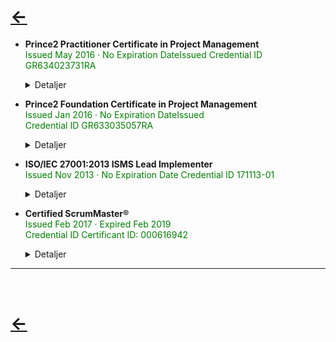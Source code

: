 # [&larr;](/index.md)

- **Prince2 Practitioner Certificate in Project Management**  
             <span style="color:green"> Issued May 2016 · No Expiration DateIssued
             Credential ID GR634023731RA </span>
        <details><summary>Detaljer</summary>
        Test

- **Prince2 Foundation Certificate in Project Management**  
            <span style="color:green">Issued Jan 2016 · No Expiration DateIssued  
            Credential ID GR633035057RA </span>
        <details><summary>Detaljer</summary>
        Test

- **ISO/IEC 27001:2013 ISMS Lead Implementer**  
            <span style="color:green"> Issued Nov 2013 · No Expiration Date
            Credential ID 171113-01 </span>  
        <details><summary>Detaljer</summary>
        Test  

- **Certified ScrumMaster®**  
            <span style="color:green"> Issued Feb 2017 · Expired Feb 2019  
            Credential ID Certificant ID: 000616942 </span>  
        <details><summary>Detaljer</summary>
        Test

---
<br>

# [&larr;](/index.md)

